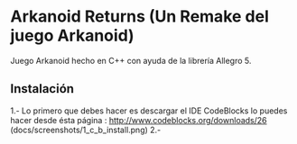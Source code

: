 # Arkanoid Returns (Un Remake del juego Arkanoid)

Juego Arkanoid hecho en C++ con ayuda de la librería Allegro 5.


## Instalación

1.- Lo primero que debes hacer es descargar el IDE CodeBlocks lo puedes hacer desde ésta página : 
	http://www.codeblocks.org/downloads/26
	(docs/screenshots/1_c_b_install.png)
2.- 
